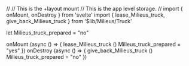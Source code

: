 



//
//	This is the +layout mount
//	This is the app level storage.
//
import { onMount, onDestroy } from 'svelte'
import { lease_Milieus_truck, give_back_Milieus_truck } from '$lib/Milieus/Truck'

let Milieus_truck_prepared = "no"

onMount (async () => {
	lease_Milieus_truck ()
	Milieus_truck_prepared = "yes"
})
onDestroy (async () => {
	give_back_Milieus_truck ()
	Milieus_truck_prepared = "no"
})